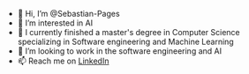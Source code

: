 - 👋 Hi, I’m @Sebastian-Pages
- 👀 I’m interested in AI
- 🌱 I currently finished a master's degree in Computer Science specializing in Software engineering and Machine Learning
- 💞️ I’m looking to work in the software engineering and AI
- 📫 Reach me on [LinkedIn](https://www.linkedin.com/in/sebastian-pag%C3%A8s-9a187512b/)

<!---
Sebastian-Pages/Sebastian-Pages is a ✨ special ✨ repository because its `README.md` (this file) appears on your GitHub profile.
You can click the Preview link to take a look at your changes.
--->
